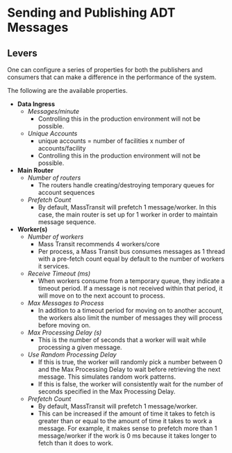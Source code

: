# Sending and Publishing ADT Messages

## Levers

One can configure a series of properties for both the publishers and consumers that can make a difference in the performance of the system.

The following are the available properties.

* **Data Ingress**
  * *Messages/minute*
    * Controlling this in the production environment will not be possible.
  * *Unique Accounts*
    * unique accounts = number of facilities x number of accounts/facility
    * Controlling this in the production environment will not be possible.
* **Main Router**
  * *Number of routers*
    * The routers handle creating/destroying temporary queues for account sequences
  * *Prefetch Count*
    * By default, MassTransit will prefetch 1 message/worker.  In this case, the main router is set up for 1 worker in order to maintain message sequence.
* **Worker(s)**
  * *Number of workers*
    * Mass Transit recommends 4 workers/core
    * Per process, a Mass Transit bus consumes messages as 1 thread with a pre-fetch count equal by default to the number of workers it services.
  * *Receive Timeout (ms)*
    * When workers consume from a temporary queue, they indicate a timeout period.  If a message is not received within that period, it will move on to the next account to process.
  * *Max Messages to Process*
    * In addition to a timeout period for moving on to another account, the workers also limit the number of messages they will process before moving on.
  * *Max Processing Delay (s)* 
    * This is the number of seconds that a worker will wait while processing a given message.
  * *Use Random Processing Delay*
    * If this is true, the worker will randomly pick a number between 0 and the Max Processing Delay to wait before retrieving the next message.  This simulates random work patterns.
    * If this is false, the worker will consistently wait for the number of seconds specified in the Max Processing Delay.
  * *Prefetch Count*
    * By default, MassTransit will prefetch 1 message/worker.
    * This can be increased if the amount of time it takes to fetch is greater than or equal to the amount of time it takes to work a message.  For example, it makes sense to prefetch more than 1 message/worker if the work is 0 ms because it takes longer to fetch than it does to work.
